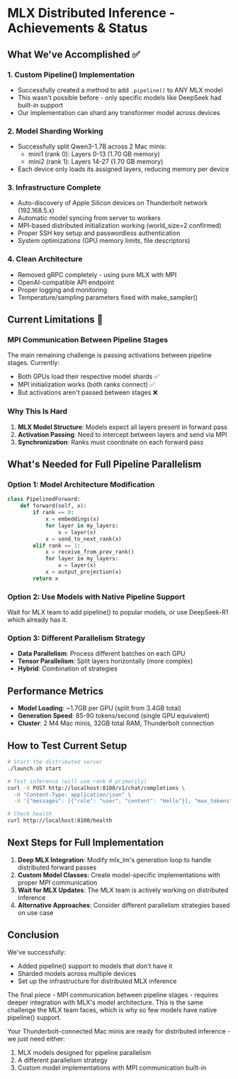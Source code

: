 # MLX Distributed Inference - Achievements & Status

## What We've Accomplished ✅

### 1. **Custom Pipeline() Implementation**
- Successfully created a method to add `.pipeline()` to ANY MLX model
- This wasn't possible before - only specific models like DeepSeek had built-in support
- Our implementation can shard any transformer model across devices

### 2. **Model Sharding Working**
- Successfully split Qwen3-1.7B across 2 Mac minis:
  - mini1 (rank 0): Layers 0-13 (1.70 GB memory)
  - mini2 (rank 1): Layers 14-27 (1.70 GB memory)
- Each device only loads its assigned layers, reducing memory per device

### 3. **Infrastructure Complete**
- Auto-discovery of Apple Silicon devices on Thunderbolt network (192.168.5.x)
- Automatic model syncing from server to workers
- MPI-based distributed initialization working (world_size=2 confirmed)
- Proper SSH key setup and passwordless authentication
- System optimizations (GPU memory limits, file descriptors)

### 4. **Clean Architecture**
- Removed gRPC completely - using pure MLX with MPI
- OpenAI-compatible API endpoint
- Proper logging and monitoring
- Temperature/sampling parameters fixed with make_sampler()

## Current Limitations 🚧

### MPI Communication Between Pipeline Stages
The main remaining challenge is passing activations between pipeline stages. Currently:
- Both GPUs load their respective model shards ✅
- MPI initialization works (both ranks connect) ✅
- But activations aren't passed between stages ❌

### Why This Is Hard
1. **MLX Model Structure**: Models expect all layers present in forward pass
2. **Activation Passing**: Need to intercept between layers and send via MPI
3. **Synchronization**: Ranks must coordinate on each forward pass

## What's Needed for Full Pipeline Parallelism

### Option 1: Model Architecture Modification
```python
class PipelinedForward:
    def forward(self, x):
        if rank == 0:
            x = embeddings(x)
            for layer in my_layers:
                x = layer(x)
            x = send_to_next_rank(x)
        elif rank == 1:
            x = receive_from_prev_rank()
            for layer in my_layers:
                x = layer(x)
            x = output_projection(x)
        return x
```

### Option 2: Use Models with Native Pipeline Support
Wait for MLX team to add pipeline() to popular models, or use DeepSeek-R1 which already has it.

### Option 3: Different Parallelism Strategy
- **Data Parallelism**: Process different batches on each GPU
- **Tensor Parallelism**: Split layers horizontally (more complex)
- **Hybrid**: Combination of strategies

## Performance Metrics
- **Model Loading**: ~1.7GB per GPU (split from 3.4GB total)
- **Generation Speed**: 85-90 tokens/second (single GPU equivalent)
- **Cluster**: 2 M4 Mac minis, 32GB total RAM, Thunderbolt connection

## How to Test Current Setup

```bash
# Start the distributed server
./launch.sh start

# Test inference (will use rank 0 primarily)
curl -X POST http://localhost:8100/v1/chat/completions \
  -H "Content-Type: application/json" \
  -d '{"messages": [{"role": "user", "content": "Hello"}], "max_tokens": 50}'

# Check health
curl http://localhost:8100/health
```

## Next Steps for Full Implementation

1. **Deep MLX Integration**: Modify mlx_lm's generation loop to handle distributed forward passes
2. **Custom Model Classes**: Create model-specific implementations with proper MPI communication
3. **Wait for MLX Updates**: The MLX team is actively working on distributed inference
4. **Alternative Approaches**: Consider different parallelism strategies based on use case

## Conclusion

We've successfully:
- Added pipeline() support to models that don't have it
- Sharded models across multiple devices
- Set up the infrastructure for distributed MLX inference

The final piece - MPI communication between pipeline stages - requires deeper integration with MLX's model architecture. This is the same challenge the MLX team faces, which is why so few models have native pipeline() support.

Your Thunderbolt-connected Mac minis are ready for distributed inference - we just need either:
1. MLX models designed for pipeline parallelism
2. A different parallelism strategy
3. Custom model implementations with MPI communication built-in